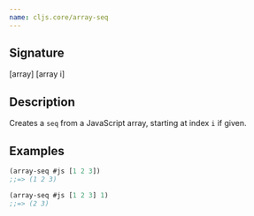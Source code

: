 ```yaml
---
name: cljs.core/array-seq
---
```


## Signature
[array]
[array i]


## Description

Creates a `seq` from a JavaScript array, starting at index `i` if given.


## Examples

```clj
(array-seq #js [1 2 3])
;;=> (1 2 3)

(array-seq #js [1 2 3] 1)
;;=> (2 3)
```